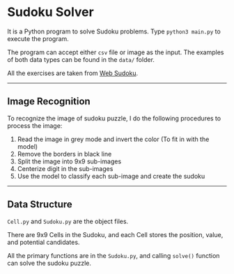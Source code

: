 # Sudoku Solver 


It is a Python program to solve Sudoku problems. Type ``python3 main.py`` to execute the program.

The program can accept either ``csv`` file or image as the input. The examples of both data types can be found in the ``data/`` folder.

All the exercises are taken from [Web Sudoku](https://www.websudoku.com/).

-----------

## Image Recognition


To recognize the image of sudoku puzzle, I do the following procedures to process the image:

1. Read the image in grey mode and invert the color (To fit in with the model)
2. Remove the borders in black line 
3. Split the image into 9x9 sub-images
4. Centerize digit in the sub-images
4. Use the model to classify each sub-image and create the sudoku

-----------

## Data Structure


``Cell.py`` and ``Sudoku.py`` are the object files.

There are 9x9 Cells in the Sudoku, and each Cell stores the position, value, and potential candidates. 

All the primary functions are in the ``Sudoku.py``, and calling ``solve()`` function can solve the sudoku puzzle.
